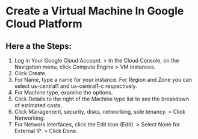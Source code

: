# Create a Virtual  Machine In Google Cloud Platform

## Here a the Steps:

1. Log in Your Google Cloud Account. > In the Cloud Console, on the Navigation menu, click Compute Engine > VM instances.
2. Click Create.
3. For Name, type a name for your instance. For Region and Zone you can select us-central1 and us-central1-c respectively.
3. For Machine type, examine the options.
4. Click Details to the right of the Machine type list to see the breakdown of estimated costs.
5. Click Management, security, disks, networking, sole tenancy. > Click Networking.
6. For Network interfaces, click the Edit icon (Edit). > Select None for External IP. > Click Done.
